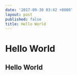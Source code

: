 ```yaml
---
date: '2017-09-30 03:42 +0800'
layout: post
published: false
title: Hello World
---
```

# Hello World
## Hello World
